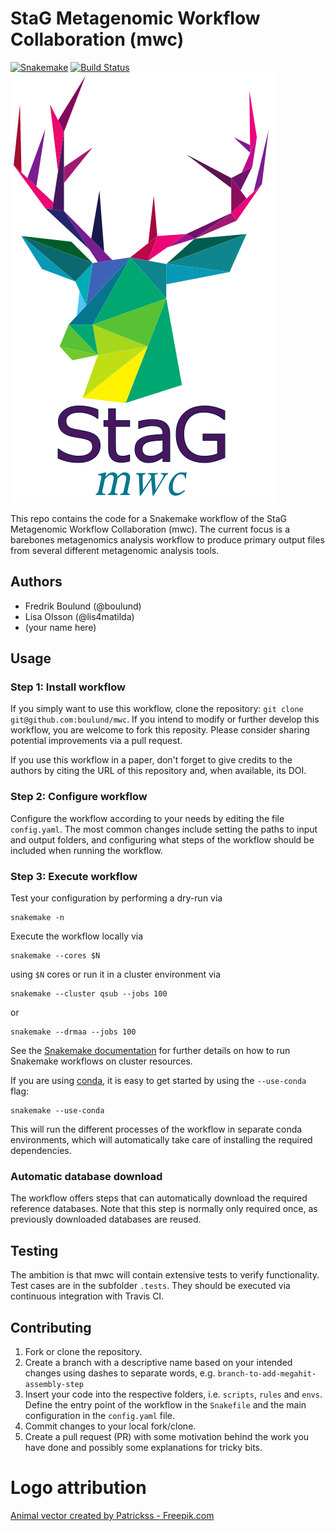 # StaG Metagenomic Workflow Collaboration (mwc)

[![Snakemake](https://img.shields.io/badge/snakemake-≥3.12.0-brightgreen.svg)](https://snakemake.bitbucket.io)
[![Build Status](https://travis-ci.org/snakemake-workflows/mwc.svg?branch=master)](https://travis-ci.org/snakemake-workflows/mwc)
![StaG mwc logo](docs/source/img/stag_head_text.png "StaG mwc")

This repo contains the code for a Snakemake workflow of the StaG Metagenomic
Workflow Collaboration (mwc). The current focus is a barebones metagenomics
analysis workflow to produce primary output files from several different
metagenomic analysis tools. 

## Authors

* Fredrik Boulund (@boulund)
* Lisa Olsson (@lis4matilda)
* (your name here)

## Usage

### Step 1: Install workflow
<!--download and extract the [latest release](https://github.com/snakemake-workflows/mwc/releases). -->

If you simply want to use this workflow, clone the repository: `git clone
git@github.com:boulund/mwc`. If you intend to modify or further develop this
workflow, you are welcome to fork this reposity. Please consider sharing
potential improvements via a pull request.

If you use this workflow in a paper, don't forget to give credits to the
authors by citing the URL of this repository and, when available, its DOI.

### Step 2: Configure workflow

Configure the workflow according to your needs by editing the file
`config.yaml`. The most common changes include setting the paths to input and
output folders, and configuring what steps of the workflow should be included
when running the workflow.

### Step 3: Execute workflow

Test your configuration by performing a dry-run via

    snakemake -n

Execute the workflow locally via

    snakemake --cores $N

using `$N` cores or run it in a cluster environment via

    snakemake --cluster qsub --jobs 100

or

    snakemake --drmaa --jobs 100

See the [Snakemake documentation](https://snakemake.readthedocs.io) for further
details on how to run Snakemake workflows on cluster resources.

If you are using [conda](https://conda.io), it is easy to get started by using the 
`--use-conda` flag:

	snakemake --use-conda

This will run the different processes of the workflow in separate conda environments,
which will automatically take care of installing the required dependencies.


### Automatic database download
The workflow offers steps that can automatically download the required
reference databases. Note that this step is normally only required once, as
previously downloaded databases are reused.


## Testing

The ambition is that mwc will contain extensive tests to verify functionality.
Test cases are in the subfolder `.tests`. They should be executed via continuous
integration with Travis CI. 


## Contributing

1. Fork or clone the repository.
2. Create a branch with a descriptive name based on your intended changes using
   dashes to separate words, e.g. `branch-to-add-megahit-assembly-step`
3. Insert your code into the respective folders, i.e. `scripts`, `rules` and
   `envs`. Define the entry point of the workflow in the `Snakefile` and the
   main configuration in the `config.yaml` file.
4. Commit changes to your local fork/clone.
5. Create a pull request (PR) with some motivation behind the work you have
   done and possibly some explanations for tricky bits. 

# Logo attribution
<a href="https://www.freepik.com/free-photos-vectors/animal">Animal vector created by Patrickss - Freepik.com</a>
